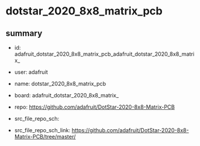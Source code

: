 # dotstar_2020_8x8_matrix_pcb
 
## summary 
* id: adafruit_dotstar_2020_8x8_matrix_pcb_adafruit_dotstar_2020_8x8_matrix_
* user: adafruit
* name: dotstar_2020_8x8_matrix_pcb
* board: adafruit_dotstar_2020_8x8_matrix_
* repo: https://github.com/adafruit/DotStar-2020-8x8-Matrix-PCB



* src_file_repo_sch: 
* src_file_repo_sch_link: https://github.com/adafruit/DotStar-2020-8x8-Matrix-PCB/tree/master/





